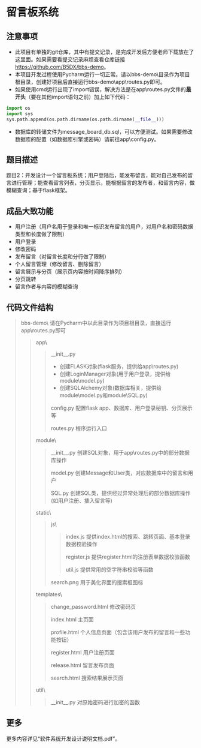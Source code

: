 # 留言板系统
## 注意事项
- 此项目有单独的git仓库，其中有提交记录，是完成开发后方便老师下载放在了这里面。如果需要看提交记录麻烦查看仓库链接<https://github.com/B5DX/bbs-demo>。
- 本项目开发过程使用Pycharm运行一切正常。请以bbs-demo\目录作为项目根目录，创建好项目后直接运行bbs-demo\app\routes.py即可。  
- 如果使用cmd运行出现了import错误，解决方法是在app\routes.py文件的**最开头**（要在其他import语句之前）加上如下代码：
```python
import os
import sys
sys.path.append(os.path.dirname(os.path.dirname(__file__)))
```
- 数据库的转储文件为message_board_db.sql，可以方便测试。如果需要修改数据库的配置（如数据库引擎或密码）请前往app\config.py。
## 题目描述

题目2：开发设计一个留言板系统；用户登陆后，能发布留言，能对自己发布的留言进行管理；能查看留言列表，分页显示，能根据留言的发布者，和留言内容，做模糊查询；基于flask框架。

## 成品大致功能

- 用户注册（用户名用于登录和唯一标识发布留言的用户，对用户名和密码数据类型和长度做了限制）
- 用户登录
- 修改密码
- 发布留言（对留言长度和分行做了限制）
- 个人留言管理（修改留言、删除留言）
- 留言展示与分页（展示页内容按时间降序排列）
- 分页跳转
- 留言作者与内容的模糊查询

## 代码文件结构

> bbs-demo\  请在Pycharm中以此目录作为项目根目录，直接运行app\routes.py即可
> 
> > app\
> > 
> > > \_\_init\_\_.py
> > > - 创建FLASK对象(flask服务，提供给app\routes.py)
> > > - 创建LoginManager对象(用于用户登录，提供给module\model.py) 
> > > - 创建SQLAlchemy对象(数据库相关，提供给module\model.py和module\SQL.py)
> > > 
> > > config.py  配置flask app、数据库、用户登录秘钥、分页展示等
> > > 
> > > routes.py  程序运行入口
> > > 
> > module\
> > 
> > > \_\_init\_\_.py  创建SQL对象，用于app\routes.py中的部分数据库操作  
> > > 
> > > model.py  创建Message和User类，对应数据库中的留言和用户
> > > 
> > > SQL.py  创建SQL类，提供经过异常处理后的部分数据库操作(如用户注册、插入留言等)
> > > 
> > static\
> > 
> > > js\
> > > 
> > > > index.js  提供index.html的搜索、跳转页面、基本登录数据校验操作
> > > > 
> > > > register.js  提供register.html的注册表单数据校验函数
> > > > 
> > > > util.js  提供常用的空字符串校验等函数
> > > >
> > > search.png  用于美化界面的搜索框图标
> > >
> > templates\
> >
> > > change_password.html  修改密码页
> > >
> > > index.html  主页面
> > > 
> > > profile.html  个人信息页面（包含该用户发布的留言和一些功能按钮）
> > > 
> > > register.html  用户注册页面
> > > 
> > > release.html  留言发布页面
> > > 
> > > search.html  搜索结果展示页面
> > > 
> > util\
> >
> > > \_\_init\_\_.py  对原始密码进行加密的函数

## 更多

更多内容详见“软件系统开发设计说明文档.pdf”。